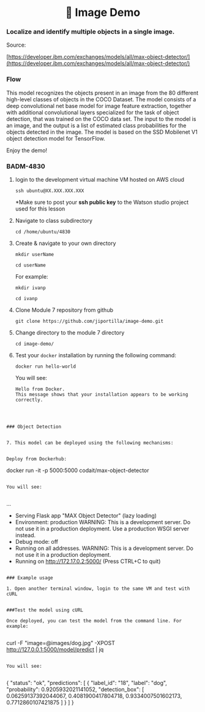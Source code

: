 <h1 align="center" style="border-bottom: none;">🔎 Image Demo </h1>

<h3> Localize and identify multiple objects in a single image.</h3>

Source:

[https://developer.ibm.com/exchanges/models/all/max-object-detector/](https://developer.ibm.com/exchanges/models/all/max-object-detector/)



### Flow

This model recognizes the objects present in an image from the 80 different high-level classes of objects in the COCO Dataset. The model consists of a deep convolutional net base model for image feature extraction, together with additional convolutional layers specialized for the task of object detection, that was trained on the COCO data set. The input to the model is an image, and the output is a list of estimated class probabilities for the objects detected in the image. The model is based on the SSD Mobilenet V1 object detection model for TensorFlow.



Enjoy the demo!

<h3>BADM-4830</h3>
</p>

1. login to the development virtual machine VM hosted on AWS cloud

	 `
    ssh ubuntu@XX.XXX.XXX.XXX
    `
    
    *Make sure to post your **ssh public key** to the Watson studio project used for this lesson
    
2. Navigate to class subdirectory

	`cd /home/ubuntu/4830`
	
3. Create & navigate to your own directory

	`mkdir userName`
	
	`cd userName`
	
	For example:
	
	`mkdir ivanp`
	
	`cd ivanp`
	
	
4. Clone Module 7 repository from github

	`git clone https://github.com/jiportilla/image-demo.git`
	
5. Change directory to the module 7 directory

	`cd image-demo/`
	
6. Test your `docker` installation by running the following command:

	`docker run hello-world`
	
	You will see:
	
	```
	Hello from Docker.
	This message shows that your installation appears to be working correctly.
```



### Object Detection


7. This model can be deployed using the following mechanisms:


Deploy from Dockerhub:

```
docker run -it -p 5000:5000 codait/max-object-detector
```
	
You will see:
	
```
 ...
 * Serving Flask app "MAX Object Detector" (lazy loading)
 * Environment: production
   WARNING: This is a development server. Do not use it in a production deployment.
  Use a production WSGI server instead.
 * Debug mode: off
 * Running on all addresses.
   WARNING: This is a development server. Do not use it in a production deployment.
 * Running on http://172.17.0.2:5000/ (Press CTRL+C to quit)
```

### Example usage

1. Open another terminal window, login to the same VM and test with cURL


###Test the model using cURL

Once deployed, you can test the model from the command line. For example:


```
curl -F "image=@images/dog.jpg" -XPOST http://127.0.0.1:5000/model/predict | jq

```

You will see:


```
{
  "status": "ok",
  "predictions": [
    {
      "label_id": "18",
      "label": "dog",
      "probability": 0.9205932021141052,
      "detection_box": [
        0.06259137392044067,
        0.4081900417804718,
        0.9334007501602173,
        0.7712860107421875
      ]
    }
  ]
}
```
